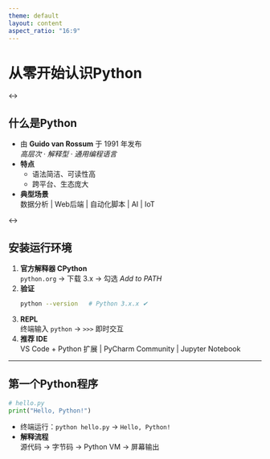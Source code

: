 ```yaml
---
theme: default
layout: content
aspect_ratio: "16:9"
---
```


# 从零开始认识Python

<->
## 什么是Python  
- 由 **Guido van Rossum** 于 1991 年发布  
  *高层次 · 解释型 · 通用编程语言*  
- **特点**  
  - 语法简洁、可读性高  
  - 跨平台、生态庞大  
- **典型场景**  
  数据分析 | Web后端 | 自动化脚本 | AI | IoT

<->
## 安装运行环境  
1. **官方解释器 CPython**  
   `python.org` → 下载 3.x → 勾选 *Add to PATH*  
2. **验证**  
   ```bash
   python --version   # Python 3.x.x ✔
   ```  
3. **REPL**  
   终端输入 `python` → `>>>` 即时交互  
4. **推荐 IDE**  
   VS Code + Python 扩展 | PyCharm Community | Jupyter Notebook

---

## 第一个Python程序  
```python
# hello.py
print("Hello, Python!")
```  
- 终端运行：`python hello.py` → `Hello, Python!`  
- **解释流程**  
  源代码 → 字节码 → Python VM → 屏幕输出